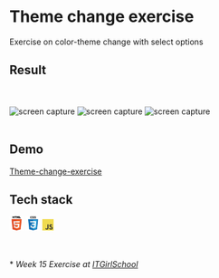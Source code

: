 # Theme change exercise

Exercise on color-theme change with select options

## Result
<br><br>
<img width="30%" alt="screen capture" src="../main/assets/img/captureweb_dark.jpeg">
<img width="30%" alt="screen capture" src="../main/assets/img/captureweb_light.jpeg">
<img width="30%" alt="screen capture" src="../main/assets/img/captureweb_pink.jpeg">
<br><br>

## Demo
[Theme-change-exercise]

## Tech stack
<code><img height="25" src="https://raw.githubusercontent.com/github/explore/80688e429a7d4ef2fca1e82350fe8e3517d3494d/topics/html/html.png"></code>
<code><img height="25" src="https://raw.githubusercontent.com/github/explore/80688e429a7d4ef2fca1e82350fe8e3517d3494d/topics/css/css.png"></code>
<code><img height="20" src="https://raw.githubusercontent.com/github/explore/80688e429a7d4ef2fca1e82350fe8e3517d3494d/topics/javascript/javascript.png"></code>

<br><br> 
\* _Week 15 Exercise at [ITGirlSchool]_ 
  

   [ITGirlSchool]: <https://itgirlschool.com/en>
   [Theme-change-exercise]: <https://alenagm.github.io/Theme-change-exercise/>
